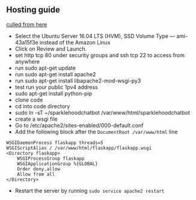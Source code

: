 ## Hosting guide

[culled from here](https://jqn.medium.com/deploy-a-flask-app-on-aws-ec2-1850ae4b0d41)

- Select the Ubuntu Server 16.04 LTS (HVM), SSD Volume Type — ami-43a15f3e instead of the Amazon Linux
- Click on Review and Launch.
- set http tcp 80 under security groups and ssh tcp 22 to access from anywhere
- run sudo apt-get update
- run sudo apt-get install apache2
- run sudo apt-get install libapache2-mod-wsgi-py3
- test run your public 1pv4 address
- sudo apt-get install python-pip
- clone code
- cd into code directory
- sudo ln -sT ~/sparklehoodchatbot /var/www/html/sparklehoodchatbot
- create a wsgi file
- Go to /etc/apache2/sites-enabled/000-default.conf
- Add the following block after the `DocumentRoot /var/www/html` line

```
WSGIDaemonProcess flaskapp threads=5
WSGIScriptAlias / /var/www/html/flaskapp/flaskapp.wsgi
<Directory flaskapp>
    WSGIProcessGroup flaskapp
    WSGIApplicationGroup %{GLOBAL}
    Order deny,allow
    Allow from all
</Directory>
```

- Restart the server by running `sudo service apache2 restart`
